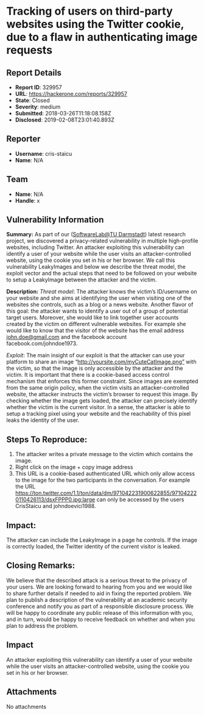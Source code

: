 # Tracking of users on third-party websites using the Twitter cookie, due to a flaw in authenticating image requests

## Report Details
- **Report ID**: 329957
- **URL**: https://hackerone.com/reports/329957
- **State**: Closed
- **Severity**: medium
- **Submitted**: 2018-03-26T11:18:08.158Z
- **Disclosed**: 2019-02-08T23:01:40.893Z

## Reporter
- **Username**: cris-staicu
- **Name**: N/A

## Team
- **Name**: N/A
- **Handle**: x

## Vulnerability Information
**Summary:** 
As part of our ([SoftwareLab@TU Darmstadt](https://www.sola.tu-darmstadt.de/de/software-lab/)) latest research project, we discovered a privacy-related vulnerability in multiple high-profile websites, including Twitter. An attacker exploiting this vulnerability can identify a user of your website while the user visits an attacker-controlled website, using the cookie you set in his or her browser. We call this vulnerability LeakyImages and below we describe the threat model, the exploit vector and the actual steps that need to be followed on your website to setup a LeakyImage between the attacker and the victim.

**Description:** 
*Threat model*: The attacker knows the victim’s ID/username on your website and she aims at identifying the user when visiting one of the websites she controls, such as a blog or a news website. Another flavor of this goal: the attacker wants to identify a user out of a group of potential target users. Moreover, she would like to link together user accounts created by the victim on different vulnerable websites. For example she would like to know that the visitor of the website has the email address john.doe@gmail.com and the facebook account facebook.com/johndoe1973. 

*Exploit*: The main insight of our exploit is that the attacker can use your platform to share an image “http://yoursite.com/myCuteCatImage.png” with the victim, so that the image is only accessible by the attacker and the victim. It is important that there is a cookie-based access control mechanism that enforces this former constraint. Since images are exempted from the same origin policy, when the victim visits an attacker-controlled website, the attacker instructs the victim’s browser to request this image. By checking whether the image gets loaded, the attacker can precisely identify whether the victim is the current visitor. In a sense, the attacker is able to setup a tracking pixel using your website and the reachability of this pixel leaks the identity of the user.

## Steps To Reproduce:

  1. The attacker writes a private message to the victim which contains the image.
  2. Right click on the image + copy image address
  3. This URL is a cookie-based authenticated URL which only allow access to the image for the two participants in the conversation. For example the URL https://ton.twitter.com/1.1/ton/data/dm/971042231900622855/971042220110426113/dsxFPPP0.jpg:large can only be accessed by the users CrisStaicu and johndoevici1988.

## Impact: 
The attacker can include the LeakyImage in a page he controls. If the image is correctly loaded, the Twitter identity of the current visitor is leaked. 

## Closing Remarks:
We believe that the described attack is a serious threat to the privacy of your users. We are looking forward to hearing from you and we would like to share further details if needed to aid in fixing the reported problem. We plan to publish a description of the vulnerability at an academic security conference and notify you as part of a responsible disclosure process. We will be happy to coordinate any public release of this information with you, and in turn, would be happy to receive feedback on whether and when you plan to address the problem.

## Impact

An attacker exploiting this vulnerability can identify a user of your website while the user visits an attacker-controlled website, using the cookie you set in his or her browser.

## Attachments
No attachments
